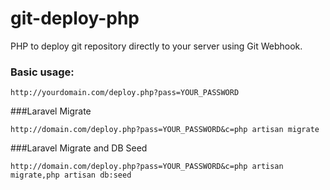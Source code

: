 git-deploy-php
==============

PHP to deploy git repository directly to your server using Git Webhook.

### Basic usage:

```
http://yourdomain.com/deploy.php?pass=YOUR_PASSWORD
```

###Laravel Migrate

```
http://domain.com/deploy.php?pass=YOUR_PASSWORD&c=php artisan migrate
```

###Laravel Migrate and DB Seed

```
http://domain.com/deploy.php?pass=YOUR_PASSWORD&c=php artisan migrate,php artisan db:seed
```
